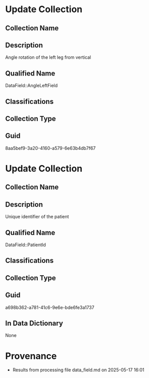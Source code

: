 
# Update Collection

## Collection Name 



## Description
Angle rotation of the left leg from vertical

## Qualified Name
DataField::AngleLeftField

## Classifications


## Collection Type


## Guid
8aa5bef9-3a20-4160-a579-6e63b4db7f67




# Update Collection

## Collection Name 



## Description
Unique identifier of the patient

## Qualified Name
DataField::PatientId

## Classifications


## Collection Type


## Guid
a698b362-a781-41c6-9e6e-bde6fe3a1737



## In Data Dictionary

None


# Provenance

* Results from processing file data_field.md on 2025-05-17 16:01
